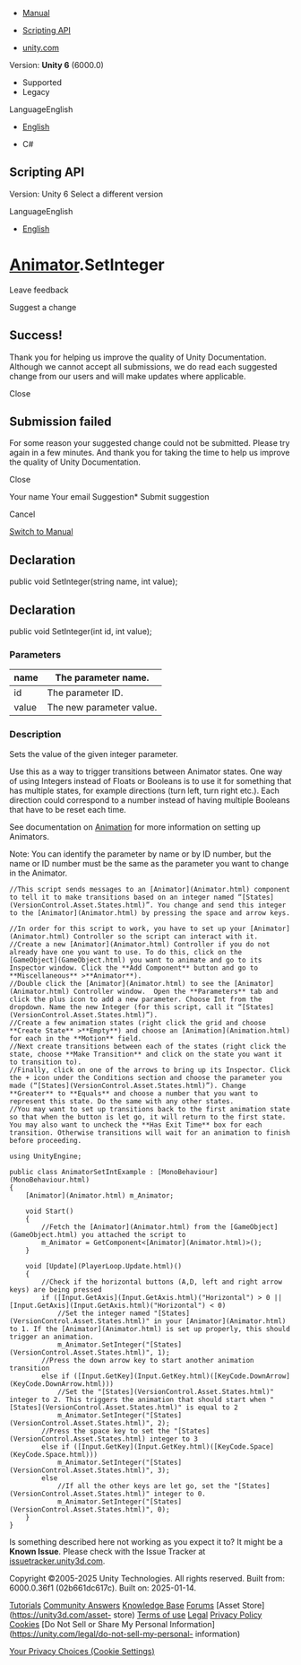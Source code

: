 [ ]()

  * [Manual](../Manual/index.html)
  * [Scripting API](../ScriptReference/index.html)

  * [unity.com](https://unity.com/)

Version: **Unity 6** (6000.0)

  * Supported
  * Legacy

LanguageEnglish

  * [English]()

  * C#

[ ](https://docs.unity3d.com)

## Scripting API

Version: Unity 6 Select a different version

LanguageEnglish

  * [English]()

#  [Animator](Animator.html).SetInteger

Leave feedback

Suggest a change

## Success!

Thank you for helping us improve the quality of Unity Documentation. Although
we cannot accept all submissions, we do read each suggested change from our
users and will make updates where applicable.

Close

## Submission failed

For some reason your suggested change could not be submitted. Please <a>try
again</a> in a few minutes. And thank you for taking the time to help us
improve the quality of Unity Documentation.

Close

Your name Your email Suggestion* Submit suggestion

Cancel

[Switch to Manual](../Manual/class-Animator.html "Go to Animator Component in
the Manual")

## Declaration

public void SetInteger(string name, int value);

## Declaration

public void SetInteger(int id, int value);

### Parameters

name | The parameter name.  
---|---  
id | The parameter ID.  
value | The new parameter value.  
  
### Description

Sets the value of the given integer parameter.

Use this as a way to trigger transitions between Animator states. One way of
using Integers instead of Floats or Booleans is to use it for something that
has multiple states, for example directions (turn left, turn right etc.). Each
direction could correspond to a number instead of having multiple Booleans
that have to be reset each time.  
  
See documentation on [Animation](../Manual/Animator.html) for more information
on setting up Animators.  
  
Note: You can identify the parameter by name or by ID number, but the name or
ID number must be the same as the parameter you want to change in the
Animator.

    
    
    //This script sends messages to an [Animator](Animator.html) component to tell it to make transitions based on an integer named “[States](VersionControl.Asset.States.html)”. You change and send this integer to the [Animator](Animator.html) by pressing the space and arrow keys.  
      
    //In order for this script to work, you have to set up your [Animator](Animator.html) Controller so the script can interact with it.
    //Create a new [Animator](Animator.html) Controller if you do not already have one you want to use. To do this, click on the [GameObject](GameObject.html) you want to animate and go to its Inspector window. Click the **Add Component** button and go to **Miscellaneous** >**Animator**).
    //Double click the [Animator](Animator.html) to see the [Animator](Animator.html) Controller window.  Open the **Parameters** tab and click the plus icon to add a new parameter. Choose Int from the dropdown. Name the new Integer (for this script, call it “[States](VersionControl.Asset.States.html)”).
    //Create a few animation states (right click the grid and choose **Create State** >**Empty**) and choose an [Animation](Animation.html) for each in the **Motion** field.
    //Next create transitions between each of the states (right click the state, choose **Make Transition** and click on the state you want it to transition to).
    //Finally, click on one of the arrows to bring up its Inspector. Click the + icon under the Conditions section and choose the parameter you made (“[States](VersionControl.Asset.States.html)”). Change **Greater** to **Equals** and choose a number that you want to represent this state. Do the same with any other states.
    //You may want to set up transitions back to the first animation state so that when the button is let go, it will return to the first state. You may also want to uncheck the **Has Exit Time** box for each transition. Otherwise transitions will wait for an animation to finish before proceeding.  
      
    using UnityEngine;  
      
    public class AnimatorSetIntExample : [MonoBehaviour](MonoBehaviour.html)
    {
        [Animator](Animator.html) m_Animator;  
      
        void Start()
        {
            //Fetch the [Animator](Animator.html) from the [GameObject](GameObject.html) you attached the script to
            m_Animator = GetComponent<[Animator](Animator.html)>();
        }  
      
        void [Update](PlayerLoop.Update.html)()
        {
            //Check if the horizontal buttons (A,D, left and right arrow keys) are being pressed
            if ([Input.GetAxis](Input.GetAxis.html)("Horizontal") > 0 || [Input.GetAxis](Input.GetAxis.html)("Horizontal") < 0)
                //Set the integer named "[States](VersionControl.Asset.States.html)" in your [Animator](Animator.html) to 1. If the [Animator](Animator.html) is set up properly, this should trigger an animation.
                m_Animator.SetInteger("[States](VersionControl.Asset.States.html)", 1);
            //Press the down arrow key to start another animation transition
            else if ([Input.GetKey](Input.GetKey.html)([KeyCode.DownArrow](KeyCode.DownArrow.html)))
                //Set the "[States](VersionControl.Asset.States.html)" integer to 2. This triggers the animation that should start when "[States](VersionControl.Asset.States.html)" is equal to 2
                m_Animator.SetInteger("[States](VersionControl.Asset.States.html)", 2);
            //Press the space key to set the "[States](VersionControl.Asset.States.html) integer to 3
            else if ([Input.GetKey](Input.GetKey.html)([KeyCode.Space](KeyCode.Space.html)))
                m_Animator.SetInteger("[States](VersionControl.Asset.States.html)", 3);
            else
                //If all the other keys are let go, set the "[States](VersionControl.Asset.States.html)" integer to 0.
                m_Animator.SetInteger("[States](VersionControl.Asset.States.html)", 0);
        }
    }
    

Is something described here not working as you expect it to? It might be a
**Known Issue**. Please check with the Issue Tracker at
[issuetracker.unity3d.com](https://issuetracker.unity3d.com).

Copyright ©2005-2025 Unity Technologies. All rights reserved. Built from:
6000.0.36f1 (02b661dc617c). Built on: 2025-01-14.

[Tutorials](https://unity3d.com/learn) [Community
Answers](https://answers.unity3d.com) [Knowledge
Base](https://support.unity3d.com/hc/en-us)
[Forums](https://forum.unity3d.com) [Asset Store](https://unity3d.com/asset-
store) [Terms of use](https://docs.unity3d.com/Manual/TermsOfUse.html)
[Legal](https://unity.com/legal) [Privacy
Policy](https://unity.com/legal/privacy-policy)
[Cookies](https://unity.com/legal/cookie-policy) [Do Not Sell or Share My
Personal Information](https://unity.com/legal/do-not-sell-my-personal-
information)

[Your Privacy Choices (Cookie Settings)](javascript:void\(0\);)

